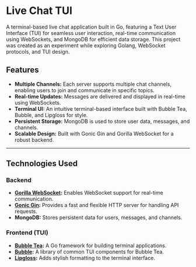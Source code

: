 # Live Chat TUI

A terminal-based live chat application built in Go, featuring a Text User Interface (TUI) for seamless user interaction, real-time communication using WebSockets, and MongoDB for efficient data storage. This project was created as an experiment while exploring Golang, WebSocket protocols, and TUI design.

## Features

- **Multiple Channels:** Each server supports multiple chat channels, enabling users to join and communicate in specific topics.
- **Real-time Updates:** Messages are delivered and displayed in real-time using WebSockets.
- **Terminal UI:** An intuitive terminal-based interface built with Bubble Tea, Bubble, and Lipgloss for style.
- **Persistent Storage:** MongoDB is used to store user data, messages, and channels.
- **Scalable Design:** Built with Gonic Gin and Gorilla WebSocket for a robust backend.

---

## Technologies Used

### Backend
- **[Gorilla WebSocket](https://github.com/gorilla/websocket):** Enables WebSocket support for real-time communication.
- **[Gonic Gin](https://github.com/gin-gonic/gin):** Provides a fast and flexible HTTP server for handling API requests.
- **MongoDB:** Stores persistent data for users, messages, and channels.

### Frontend (TUI)
- **[Bubble Tea](https://github.com/charmbracelet/bubbletea):** A Go framework for building terminal applications.
- **[Bubble](https://github.com/charmbracelet/bubbles):** A library of common TUI components for Bubble Tea.
- **[Lipgloss](https://github.com/charmbracelet/lipgloss):** Adds stylish formatting to the terminal interface.
